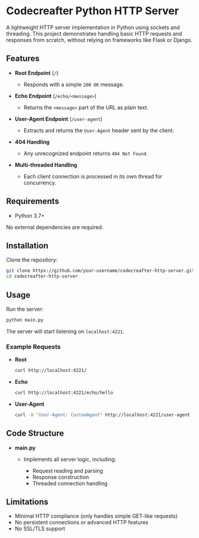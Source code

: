 # Codecreafter Python HTTP Server

A lightweight HTTP server implementation in Python using sockets and threading. This project demonstrates handling basic HTTP requests and responses from scratch, without relying on frameworks like Flask or Django.

## Features

* **Root Endpoint** (`/`)

  * Responds with a simple `200 OK` message.

* **Echo Endpoint** (`/echo/<message>`)

  * Returns the `<message>` part of the URL as plain text.

* **User-Agent Endpoint** (`/user-agent`)

  * Extracts and returns the `User-Agent` header sent by the client.

* **404 Handling**

  * Any unrecognized endpoint returns `404 Not Found`.

* **Multi-threaded Handling**

  * Each client connection is processed in its own thread for concurrency.

## Requirements

* Python 3.7+

No external dependencies are required.

## Installation

Clone the repository:

```bash
git clone https://github.com/your-username/codecreafter-http-server.git
cd codecreafter-http-server
```

## Usage

Run the server:

```bash
python main.py
```

The server will start listening on `localhost:4221`.

### Example Requests

* **Root**

  ```bash
  curl http://localhost:4221/
  ```
* **Echo**

  ```bash
  curl http://localhost:4221/echo/hello
  ```
* **User-Agent**

  ```bash
  curl -H "User-Agent: CustomAgent" http://localhost:4221/user-agent
  ```

## Code Structure

* **main.py**

  * Implements all server logic, including:

    * Request reading and parsing
    * Response construction
    * Threaded connection handling

## Limitations

* Minimal HTTP compliance (only handles simple GET-like requests)
* No persistent connections or advanced HTTP features
* No SSL/TLS support

